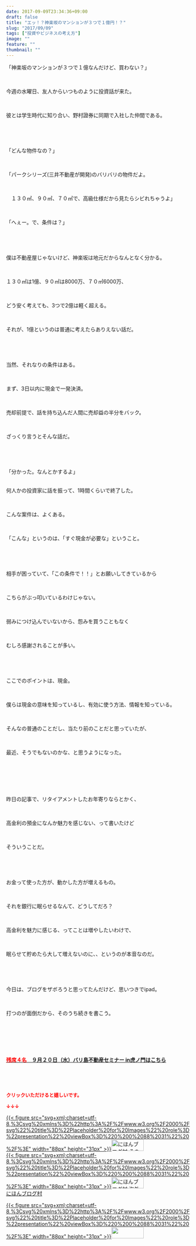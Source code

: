 ```yaml
---
date: 2017-09-09T23:34:36+09:00
draft: false
title: "エッ！？神楽坂のマンションが３つで１億円！？"
slug: "2017/09/09"
tags: ["投資やビジネスの考え方"]
image: ""
feature: ""
thumbnail: ""
---
```

<p>「神楽坂のマンションが３つで１億なんだけど、買わない？」</p><p> </p><p>今週の水曜日、友人からいつものように投資話が来た。</p><p> </p><p>彼とは学生時代に知り合い、野村證券に同期で入社した仲間である。</p><p> </p><p> </p><p>「どんな物件なの？」</p><p> </p><p>「パークシリーズ(三井不動産が開発)のバリバリの物件だよ。</p><p> </p><p>　１３０㎡、９０㎡、７０㎡で、高級仕様だから見たらシビれちゃうよ」</p><p> </p><p>「へぇー。で、条件は？」</p><p> </p><p> </p><p>僕は不動産屋じゃないけど、神楽坂は地元だからなんとなく分かる。</p><p> </p><p>１３０㎡は1億、９０㎡は8000万、７０㎡6000万、</p><p> </p><p>どう安く考えても、3つで2億は軽く超える。</p><p> </p><p>それが、1億というのは普通に考えたらありえない話だ。</p><p> </p><p> </p><p>当然、それなりの条件はある。</p><p> </p><p>まず、3日以内に現金で一発決済。</p><p> </p><p>売却前提で、話を持ち込んだ人間に売却益の半分をバック。</p><p> </p><p>ざっくり言うとそんな話だ。</p><p> </p><p> </p><p>「分かった。なんとかするよ」</p><p><br/>何人かの投資家に話を振って、1時間くらいで終了した。</p><p> </p><p>こんな案件は、よくある。</p><p> </p><p>「こんな」というのは、「すぐ現金が必要な」ということ。</p><p> </p><p> </p><p>相手が困っていて、「この条件で！！」とお願いしてきているから</p><p> </p><p>こちらがぶっ叩いているわけじゃない。</p><p> </p><p>弱みにつけ込んでいないから、怨みを買うこともなく</p><p> </p><p>むしろ感謝されることが多い。</p><p> </p><p> </p><p>ここでのポイントは、現金。</p><p> </p><p>僕らは現金の意味を知っているし、有効に使う方法、情報を知っている。</p><p> </p><p>そんなの普通のことだし、当たり前のことだと思っていたが、</p><p> </p><p>最近、そうでもないのかな、と思うようになった。</p><p> </p><p> </p><p> </p><p>昨日の記事で、リタイアメントしたお年寄りならとかく、</p><p> </p><p>高金利の預金になんか魅力を感じない、って書いたけど</p><p> </p><p>そういうことだ。</p><p> </p><p> </p><p>お金って使った方が、動かした方が増えるもの。</p><p> </p><p>それを銀行に眠らせるなんて、どうしてだろ？</p><p> </p><p>高金利を魅力に感じる、ってことは増やしたいわけで、</p><p> </p><p>眠らせて貯めたら大して増えないのに、、というのが本音なのだ。</p><p> </p><p> </p><p>今日は、ブログをザボろうと思ってたんだけど、思いつきでipad。</p><p> </p><p>打つのが面倒だから、そのうち続きを書こう。</p><p> </p><p> </p><p> </p><p><span style="font-weight: bold;"><span style="text-decoration: underline;"><a href="iin.co.jp" target="_blank"><span style="color: rgb(255, 0, 0);">残席４名</span>　９月２０日（水）バリ島不動産セミナー in虎ノ門はこちら</a></span></span></p><p> </p><p> </p><p><font color="#ff0000" size="2"><strong>クリックいただけると嬉しいです。</strong></font></p><p><font color="#ff0000" size="2"><strong>↓↓↓</strong></font></p><p><a href="ranking.html?p_cid=01260127" id="&amp;blogmura_banner" target="_blank">{{< figure src="svg+xml;charset=utf-8,%3Csvg%20xmlns%3D%22http%3A%2F%2Fwww.w3.org%2F2000%2Fsvg%22%20title%3D%22Placeholder%20for%20Images%22%20role%3D%22presentation%22%20viewBox%3D%220%200%2088%2031%22%20%2F%3E" width="88px" height="31px" >}}<noscript><img alt="にほんブログ村 その他生活ブログ 不動産投資へ" border="0" height="31" src="//life.blogmura.com/hudousantoushi/img/hudousantoushi88_31.gif" width="88"></noscript></a><br/><a href="ranking.html?p_cid=01260127" target="_blank">{{< figure src="svg+xml;charset=utf-8,%3Csvg%20xmlns%3D%22http%3A%2F%2Fwww.w3.org%2F2000%2Fsvg%22%20title%3D%22Placeholder%20for%20Images%22%20role%3D%22presentation%22%20viewBox%3D%220%200%2088%2031%22%20%2F%3E" width="88px" height="31px" >}}<noscript><img alt="にほんブログ村 海外生活ブログ バリ島情報へ" border="0" height="31" src="https://img-proxy.blog-video.jp/images?url=http%3A%2F%2Foverseas.blogmura.com%2Fbali%2Fimg%2Fbali88_31.gif" width="88"></noscript></a><br/><a href="ranking.html?p_cid=01260127" target="_blank">にほんブログ村</a></p><p><a href="link.php?1804582" title="人気ブログランキングへ">{{< figure src="svg+xml;charset=utf-8,%3Csvg%20xmlns%3D%22http%3A%2F%2Fwww.w3.org%2F2000%2Fsvg%22%20title%3D%22Placeholder%20for%20Images%22%20role%3D%22presentation%22%20viewBox%3D%220%200%2088%2031%22%20%2F%3E" width="88px" height="31px" >}}<noscript><img border="0" height="31" src="https://blog.with2.net/img/banner/banner_22.gif" width="88"></noscript></a></p><p> </p><p> </p><p> </p>

